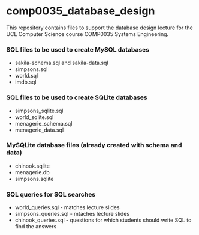 # comp0035_database_design

This repository contains files to support the database design lecture for the UCL Computer Science course COMP0035 Systems Engineering.

### SQL files to be used to create MySQL databases
- sakila-schema.sql and sakila-data.sql
- simpsons.sql
- world.sql
- imdb.sql

### SQL files to be used to create SQLite databases
- simpsons_sqlite.sql
- world_sqlite.sql
- menagerie_schema.sql
- menagerie_data.sql

### MySQLite database files (already created with schema and data)
- chinook.sqlite
- menagerie.db
- simpsons.sqlite

### SQL queries for SQL searches
- world_queries.sql - matches lecture slides
- simpsons_queries.sql - mtaches lecture slides
- chinook_queries.sql - questions for which students should write SQL to find the answers
